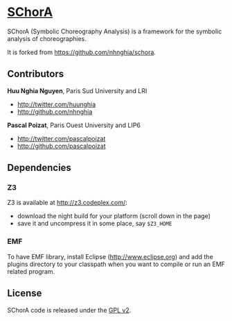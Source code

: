 # [SChorA]()

SChorA (Symbolic Choreography Analysis) is a framework for the symbolic analysis of choreographies.

It is forked from https://github.com/nhnghia/schora.

## Contributors

**Huu Nghia Nguyen**, Paris Sud University and LRI

- <http://twitter.com/huunghia>
- <http://github.com/nhnghia>

**Pascal Poizat**, Paris Ouest University and LIP6

- <http://twitter.com/pascalpoizat>
- <http://github.com/pascalpoizat>

## Dependencies

### Z3

Z3 is available at http://z3.codeplex.com/:
- download the night build for your platform (scroll down in the page)
- save it and uncompress it in some place, say `$Z3_HOME` 

<!--
- add `$Z3_HOME/bin/com.microsoft.z3.jar` in your classpath when you want to compile or run a Z3 related program
- add `$Z3_HOME/bin` to your dynamic library path (LD_LIBRARY_PATH on Linux, DYLD_LIBRARY_PATH on OSX)

To check all is ok you can try with the example file here: http://z3.codeplex.com/SourceControl/latest#examples/java/JavaExample.java
```
$ export DYLD_LIBRARY_PATH=$DYLD_LIBRARY_PATH:$Z3_HOME/bin
$ javac -cp $Z3_HOME/bin/com.microsoft.z3.jar JavaExample.java 
$ java -cp $Z3_HOME/bin/com.microsoft.z3.jar:. JavaExample
```
-->

### EMF

To have EMF library, install Eclipse (http://www.eclipse.org) and add the plugins directory to your classpath when you want to compile or run an EMF related program.

## License

SChorA code is released under the [GPL v2](LICENSE).
